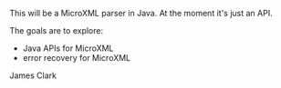 This will be a MicroXML parser in Java. At the moment it's just an API.

The goals are to explore:
- Java APIs for MicroXML
- error recovery for MicroXML

James Clark
